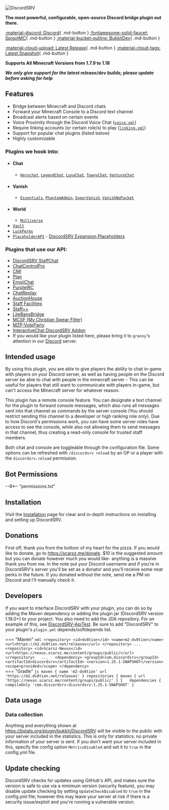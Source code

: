 ![DiscordSRV](https://lol.scarsz.me/AiKvTS/Logo-filled-stroke.png)  

<div markdown="1" id="center">

**The most powerful, configurable, open-source Discord bridge plugin out there.**  

[:material-discord: Discord](https://discordsrv.com/discord){ .md-button }
[:fontawesome-solid-faucet: SpigotMC](https://www.spigotmc.org/resources/discordsrv.18494/){ .md-button }
[:material-bucket-outline: BukkitDev](https://dev.bukkit.org/projects/discordsrv){ .md-button }

[:material-cloud-upload: Latest Release](https://get.discordsrv.com/){ .md-button }
[:material-cloud-tags: Latest Snapshot](https://snapshot.discordsrv.com/){ .md-button }

**Supports All Minecraft Versions from 1.7.9 to 1.18**  

_**We only give support for the latest release/dev builds; please update before asking for help**_

</div>

## Features
- Bridge between Minecraft and Discord chats
- Forward your Minecraft Console to a Discord text channel  
- Broadcast alerts based on certain events
- Voice Proximity through the Discord Voice Chat ([`voice.yml`](voice))  
- Require linking accounts (or certain role/s) to play ([`linking.yml`](linking))  
- Support for popular chat plugins (listed below)  
- Highly customizable

### Plugins we hook into:  
* #### Chat
    * [`Herochat`](https://www.spigotmc.org/resources/herochat.34305/updates), [`LegendChat`](https://www.spigotmc.org/resources/legendchat.6268/), [`LunaChat`](https://github.com/ucchyocean/LunaChat), [`TownyChat`](https://www.spigotmc.org/resources/towny-advanced.72694/), [`VentureChat`](https://www.spigotmc.org/resources/venturechat.771/)
* #### Vanish
    * [`Essentials`](https://www.spigotmc.org/resources/essentialsx.9089/), [`PhantomAdmin`](https://www.spigotmc.org/resources/phantomadmin.37845/), [`SuperVanish`](https://www.spigotmc.org/resources/supervanish-be-invisible.1331/), [`VanishNoPacket`](https://dev.bukkit.org/projects/vanish)
* #### World
    * [`Multiverse`](https://dev.bukkit.org/projects/multiverse-core/)
* [`Vault`](https://www.spigotmc.org/resources/vault.34315/)  
* [`LuckPerms`](https://luckperms.net/)
* [`PlaceholderAPI`](https://www.spigotmc.org/resources/placeholderapi.6245/)  - [DiscordSRV Expansion Placeholders](PAPI-Placeholders)
### Plugins that use our API:
* [DiscordSRV StaffChat](https://www.spigotmc.org/resources/discordsrv-staff-chat.44245/)
* [ChatControlPro](https://www.spigotmc.org/resources/chatcontrol-pro.10258/)
* [CMI](https://www.spigotmc.org/resources/cmi.3742/)
* [Plan](https://www.spigotmc.org/resources/plan-player-analytics.32536/)
* [EmojiChat](https://www.spigotmc.org/resources/emojichat.50955/)
* [PurpleIRC](https://www.spigotmc.org/resources/purpleirc.2836/)
* [ChatReplay](https://www.spigotmc.org/resources/chatreplay.28982/)
* [AuctionHouse](https://www.spigotmc.org/resources/auctionhouse.61836/)
* [Staff Facilities](https://www.spigotmc.org/resources/staff-facilities.13097/)
* [Staff++](https://www.spigotmc.org/resources/staff.83562/)
* [LiteBansBridge](https://www.spigotmc.org/resources/litebansbridge.76326/)
* [MCSF (My Christian Swear Filter)](https://www.spigotmc.org/resources/mcsf.54115/)
* [MZP-VoteParty](https://www.spigotmc.org/resources/mzp-voteparty.89754/)
* [InteractiveChat DiscordSRV Addon](https://www.spigotmc.org/resources/interactivechat-discordsrv-addon.83917/)
* If you would like your plugin listed here, please bring it to `granny`'s attention in our [Discord](https://discordsrv.com/discord) server.
## Intended usage
By using this plugin, you are able to give players the ability to chat in-game with players on your Discord server, as well as having people on the Discord server be able to chat with people in the minecraft server - This can be useful for players that still want to communicate with players in-game, but can't access the Minecraft server for whatever reason.  

This plugin has a remote console feature. You can designate a text channel for the plugin to forward console messages, which also runs all messages sent into that channel as commands by the server console (You should restrict sending this channel to a developer or high ranking role only). Due to how Discord's permissions work, you can have some server roles have access to see the console, while also not allowing them to send messages in that channel, thus creating a read-only console for trusted staff members.  

Both chat and console are toggleable through the configuration file. Some options can be refreshed with `/discordsrv reload` by an OP or a player with the `discordsrv.reload` permission.  

## Bot Permissions

--8<-- "permissions.txt"

## Installation  
Visit the [Installation](Installation) page for clear and in-depth instructions on installing and setting up DiscordSRV.  

## Donations
First off, thank you from the bottom of my heart for the pizza. If you would like to donate, go to https://scarsz.me/donate. $10 is the suggested amount but you can donate however much you would like- anything is a massive thank you from me. In the note put your Discord username and if you're in DiscordSRV's server you'll be set as a donator and you'll receive some neat perks in the future. If you donated without the note, send me a PM on Discord and I'll manually check it.  
## Developers
If you want to interface DiscordSRV with your plugin, you can do so by adding the Maven dependency or adding the plugin jar (DiscordSRV version 1.18.0+) to your project. You also need to add the JDA repository. For an example of this, see [DiscordSRV-ApiTest](https://github.com/DiscordSRV/DiscordSRV-ApiTest). Be sure to add "DiscordSRV" to your plugin's `plugin.yml` depends/softdepends list.  

=== "Maven"
    ```xml
    <repository>
        <id>dv8tion</id>
        <name>m2-dv8tion</name>
        <url>https://m2.dv8tion.net/releases</url>
    </repository>
    ...
    <repository>
        <id>Scarsz-Nexus</id>
        <url>https://nexus.scarsz.me/content/groups/public/</url>
    </repository>  
    ...  
    <dependency>
        <groupId>com.discordsrv</groupId>
        <artifactId>discordsrv</artifactId>
        <version>1.25.1-SNAPSHOT</version>
        <scope>provided</scope>
    </dependency>
    ```  
=== "Gradle"
    ```js
    maven {
        name 'm2-dv8tion'
        url 'https://m2.dv8tion.net/releases'
    }
    repositories {
        maven { url 'https://nexus.scarsz.me/content/groups/public/' }
    }  
    dependencies {
        compileOnly 'com.discordsrv:discordsrv:1.25.1-SNAPSHOT'
    }
    ```

## Data usage
### Data collection
Anything and everything shown at https://bstats.org/plugin/bukkit/DiscordSRV will be visible to the public with your server included in the statistics. This is only for statistics; no private information of your server is sent. If you don't want your server included in this, specify the config option `MetricsDisabled` and set it to `true` in the config.yml file.  

## Update checking
DiscordSRV checks for updates using GitHub's API, and makes sure the version is safe to use via a minimum version (security feature), you may disable update checking by setting `UpdateCheckDisabled` to `true` in the config.yml file; however this may leave your server at risk if there is a security issue/exploit and you're running a vulnerable version.   
